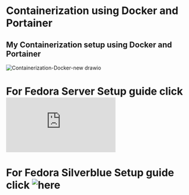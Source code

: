 # Containerization using Docker and Portainer
## My Containerization setup using Docker and Portainer
![Containerization-Docker-new drawio](https://user-images.githubusercontent.com/35937408/147980405-ce01f6f6-2489-4832-b7ea-b7fe6031605e.png)

# For Fedora Server Setup guide click ![here](https://github.com/czadikem/autiboys-linux/edit/master/Containerization/Fedora/README.md)

# For Fedora Silverblue Setup guide click ![here](https://user-images.githubusercontent.com/35937408/147980405-ce01f6f6-2489-4832-b7ea-b7fe6031605e.png)
